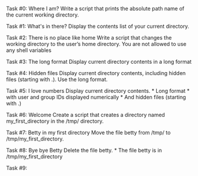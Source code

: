 Task #0: Where I am?
Write a script that prints the absolute path name of the current working directory.

Task #1: What's in there?
Display the contents list of your current directory.

Task #2: There is no place like home
Write a script that changes the working directory to the user’s home directory.
	You are not allowed to use any shell variables

Task #3: The long format
Display current directory contents in a long format

Task #4: Hidden files
Display current directory contents, including hidden files (starting with .). Use the long format.

Task #5: I love numbers
Display current directory contents.
	* Long format
	* with user and group IDs displayed numerically
	* And hidden files (starting with .)

Task #6: Welcome
Create a script that creates a directory named my_first_directory in the /tmp/ directory.

Task #7: Betty in my first directory
Move the file betty from /tmp/ to /tmp/my_first_directory.

Task #8: Bye bye Betty
Delete the file betty.
	* The file betty is in /tmp/my_first_directory

Task #9: 
